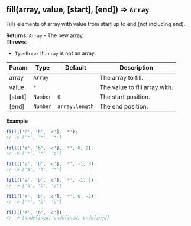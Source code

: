<a name="fill"></a>

## fill(array, value, [start], [end]) ⇒ <code>Array</code>
Fills elements of array with value from start up to end (not including end).

**Returns**: <code>Array</code> - The new array.  
**Throws**:

- <code>TypeError</code> If `array` is not an array.

| Param | Type | Default | Description |
| --- | --- | --- | --- |
| array | <code>Array</code> |  | The array to fill. |
| value | <code>\*</code> |  | The value to fill array with. |
| [start] | <code>Number</code> | <code>0</code> | The start position. |
| [end] | <code>Number</code> | <code>array.length</code> | The end position. |

**Example**  
```js
fill(['a', 'b', 'c'], '*');
// -> ['*', '*', '*']

fill(['a', 'b', 'c'], '*', 0, 2);
// -> ['*', '*', 'c']

fill(['a', 'b', 'c'], '*', -1, 3);
// -> ['a', 'b', '*']

fill(['a', 'b', 'c'], '*', -1, 2);
// -> ['a', 'b', 'c']

fill(['a', 'b', 'c'], '*', 0, -2);
// -> ['*', 'b', 'c']

fill(['a', 'b', 'c']);
// -> [undefined, undefined, undefined]
```
